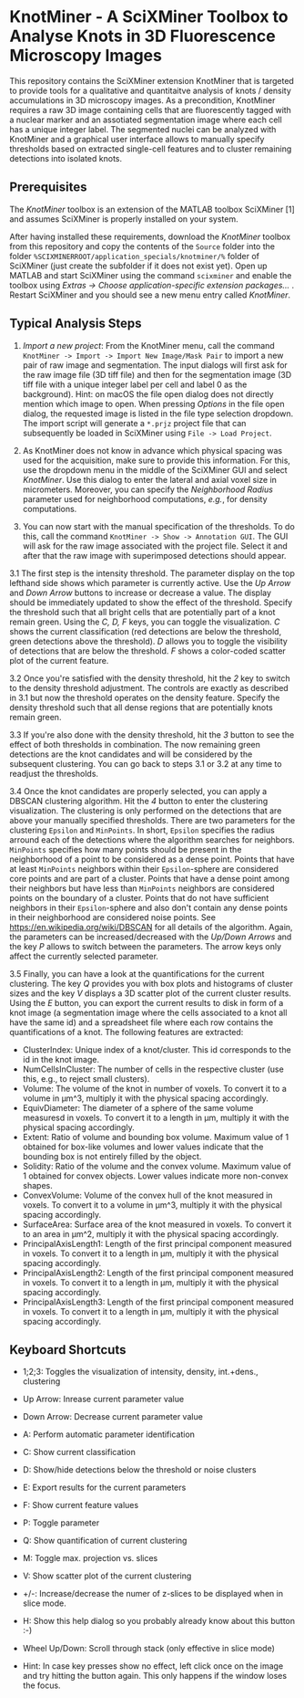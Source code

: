 # KnotMiner - A SciXMiner Toolbox to Analyse Knots in 3D Fluorescence Microscopy Images

This repository contains the SciXMiner extension KnotMiner that is targeted to provide tools for a qualitative and quantitaitve analysis of knots / density accumulations in 3D microscopy images. As a precondition, KnotMiner requires a raw 3D image containing cells that are fluorescently tagged with a nuclear marker and an assotiated segmentation image where each cell has a unique integer label. The segmented nuclei can be analyzed with KnotMiner and a graphical user interface allows to manually specify thresholds based on extracted single-cell features and to cluster remaining detections into isolated knots.

## Prerequisites

The *KnotMiner* toolbox is an extension of the MATLAB toolbox SciXMiner [1] and assumes SciXMiner is properly installed on your system.

After having installed these requirements, download the *KnotMiner* toolbox from this repository and copy the contents of the `Source` folder into the folder `%SCIXMINERROOT/application_specials/knotminer/%` folder of SciXMiner (just create the subfolder if it does not exist yet). Open up MATLAB and start SciXMiner using the command `scixminer` and enable the toolbox using *Extras -> Choose application-specific extension packages...* . Restart SciXMiner and you should see a new menu entry called *KnotMiner*.

## Typical Analysis Steps

1. *Import a new project*: From the KnotMiner menu, call the command `KnotMiner -> Import -> Import New Image/Mask Pair` to import a new pair of raw image and segmentation. The input dialogs will first ask for the raw image file (3D tiff file) and then for the segmentation image (3D tiff file with a unique integer label per cell and label 0 as the background). Hint: on macOS the file open dialog does not directly mention which image to open. When pressing *Options* in the file open dialog, the requested image is listed in the file type selection dropdown. The import script will generate a `*.prjz` project file that can subsequently be loaded in SciXMiner using `File -> Load Project`.

2. As KnotMiner does not know in advance which physical spacing was used for the acquisition, make sure to provide this information. For this, use the dropdown menu in  the middle of the SciXMiner GUI and select *KnotMiner*. Use this dialog to enter the lateral and axial voxel size in micrometers. Moreover, you can specify the *Neighborhood Radius* parameter used for neighborhood computations, *e.g.*, for density computations.

3. You can now start with the manual specification of the thresholds. To do this, call the command `KnotMiner -> Show -> Annotation GUI`. The GUI will ask for the raw image associated with the project file. Select it and after that the raw image with superimposed detections should appear.

3.1 The first step is the intensity threshold. The parameter display on the top lefthand side shows which parameter is currently active. Use the *Up Arrow* and *Down Arrow* buttons to increase or decrease a value. The display should be immediately updated to show the effect of the threshold. Specify the threshold such that all bright cells that are potentially part of a knot remain green. Using the *C, D, F* keys, you can toggle the visualization. *C* shows the current classification (red detections are below the threshold, green detections above the threshold). *D* allows you to toggle the visibility of detections that are below the threshold. *F* shows a color-coded scatter plot of the current feature.

3.2 Once you're satisfied with the density threshold, hit the *2* key to switch to the density threshold adjustment. The controls are exactly as described in 3.1 but now the threshold operates on the density feature. Specify the density threshold such that all dense regions that are potentially knots remain green.

3.3 If you're also done with the density threshold, hit the *3* button to see the effect of both thresholds in combination. The now remaining green detections are the knot candidates and will be considered by the subsequent clustering. You can go back to steps 3.1 or 3.2 at any time to readjust the thresholds.

3.4 Once the knot candidates are properly selected, you can apply a DBSCAN clustering algorithm. Hit the *4* button to enter the clustering visualization. The clustering is only performed on the detections that are above your manually specified thresholds. There are two parameters for the clustering `Epsilon` and `MinPoints`. In short, `Epsilon` specifies the radius arround each of the detections where the algorithm searches for neighbors. `MinPoints` specifies how many points should be present in the neighborhood of a point to be considered as a dense point. Points that have at least `MinPoints` neighbors within their `Epsilon`-sphere are considered core points and are part of a cluster. Points that have a dense point among their neighbors but have less than `MinPoints` neighbors are considered points on the boundary of a cluster. Points that do not have sufficient neighbors in their `Epsilon`-sphere and also don't contain any dense points in their neighborhood are considered noise points. See https://en.wikipedia.org/wiki/DBSCAN for all details of the algorithm. Again, the parameters can be increased/decreased with the *Up/Down Arrows* and the key *P* allows to switch between the parameters. The arrow keys only affect the currently selected parameter.

3.5 Finally, you can have a look at the quantifications for the current clustering. The key *Q* provides you with box plots and histograms of cluster sizes and the key *V* displays a 3D scatter plot of the current cluster results. Using the *E* button, you can export the current results to disk in form of a knot image (a segmentation image where the cells associated to a knot all have the same id) and a spreadsheet file where each row contains the quantifications of a knot. The following features are extracted:

- ClusterIndex: Unique index of a knot/cluster. This id corresponds to the id in the knot image.
- NumCellsInCluster: The number of cells in the respective cluster (use this, e.g., to reject small clusters).
- Volume: The volume of the knot in number of voxels. To convert it to a volume in µm^3, multiply it with the physical spacing accordingly. 
- EquivDiameter: The diameter of a sphere of the same volume measuresd in voxels. To convert it to a length in µm, multiply it with the physical spacing accordingly.
- Extent: Ratio of volume and bounding box volume. Maximum value of 1 obtained for box-like volumes and lower values indicate that the bounding box is not entirely filled by the object.
- Solidity: Ratio of the volume and the convex volume. Maximum value of 1 obtained for convex objects. Lower values indicate more non-convex shapes.
- ConvexVolume: Volume of the convex hull of the knot measured in voxels. To convert it to a volume in µm^3, multiply it with the physical spacing accordingly.
- SurfaceArea: Surface area of the knot measured in voxels. To convert it to an area in µm^2, multiply it with the physical spacing accordingly.
- PrincipalAxisLength1: Length of the first principal component measured in voxels. To convert it to a length in µm, multiply it with the physical spacing accordingly.
- PrincipalAxisLength2: Length of the first principal component measured in voxels. To convert it to a length in µm, multiply it with the physical spacing accordingly.
- PrincipalAxisLength3: Length of the first principal component measured in voxels. To convert it to a length in µm, multiply it with the physical spacing accordingly.


## Keyboard Shortcuts

- 1;2;3: Toggles the visualization of intensity, density, int.+dens., clustering
- Up Arrow: Inrease current parameter value
- Down Arrow: Decrease current parameter value
- A: Perform automatic parameter identification
- C: Show current classification
- D: Show/hide detections below the threshold or noise clusters
- E: Export results for the current parameters
- F: Show current feature values
- P: Toggle parameter
- Q: Show quantification of current clustering
- M: Toggle max. projection vs. slices
- V: Show scatter plot of the current clustering
- +/-: Increase/decrease the numer of z-slices to be displayed when in slice mode.
- H: Show this help dialog so you probably already know about this button :-)
- Wheel Up/Down: Scroll through stack (only effective in slice mode)

- Hint: In case key presses show no effect, left click once on the image and try hitting the button again. This only happens if the window loses the focus.
